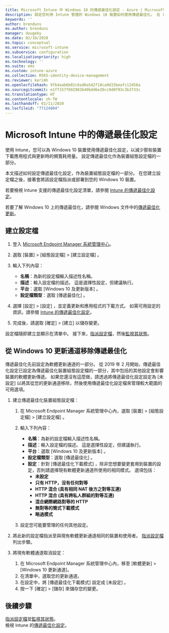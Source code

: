 ```yaml
---
title: Microsoft Intune 中 Windows 10 的傳遞最佳化設定 - Azure | Microsoft Docs
description: 設定您利用 Intune 管理的 Windows 10 裝置如何使用傳遞最佳化。 在 Intune 中，建立裝置組態設定檔，以從網際網路安裝更新。 另請參閱如何使用傳遞最佳化設定檔來取代現有更新通道。
keywords: ''
author: brenduns
ms.author: brenduns
manager: dougeby
ms.date: 02/10/2020
ms.topic: conceptual
ms.service: microsoft-intune
ms.subservice: configuration
ms.localizationpriority: high
ms.technology: ''
ms.suite: ems
ms.custom: intune-azure
ms.collection: M365-identity-device-management
ms.reviewer: kerimh
ms.openlocfilehash: 9fb4aab6b02c6ad6a5d2f18ca9d15beafc12d58a
ms.sourcegitcommit: e1ff157f692983b49bdd6e20cc9d0f93c3b3733c
ms.translationtype: HT
ms.contentlocale: zh-TW
ms.lasthandoff: 02/11/2020
ms.locfileid: "77124804"
---
```

# <a name="delivery-optimization-settings-in-microsoft-intune"></a>Microsoft Intune 中的傳遞最佳化設定

使用 Intune，您可以為 Windows 10 裝置使用傳遞最佳化設定，以減少那些裝置下載應用程式與更新時的頻寬耗用量。 設定傳遞最佳化作為裝置組態設定檔的一部分。  

本文描述如何設定傳遞最佳化設定，作為裝置組態設定檔的一部分。 在您建立設定檔之後，接著會將該設定檔指派或部署到您的 Windows 10 裝置。 

若要檢視 Intune 支援的傳遞最佳化設定清單，請參閱 [Intune 的傳遞最佳化設定](../delivery-optimization-settings.md)。  

若要了解 Windows 10 上的傳遞最佳化，請參閱 Windows 文件中的[傳遞最佳化更新](https://docs.microsoft.com/windows/deployment/update/waas-delivery-optimization)。  

## <a name="create-the-profile"></a>建立設定檔

1. 登入 [Microsoft Endpoint Manager 系統管理中心](https://go.microsoft.com/fwlink/?linkid=2109431)。

2. 選取 [裝置]   > [組態設定檔]   > [建立設定檔]  。

3. 輸入下列內容：

    - **名稱**：為新的設定檔輸入描述性名稱。
    - **描述**：輸入設定檔的描述。 這是選擇性設定，但建議執行。
    - **平台**：選取 [Windows 10 及更新版本]  。
    - **設定檔類型**：選取 [傳遞最佳化]  。

4. 選擇 [設定]   > [設定]  ，並定義更新和應用程式的下載方式。 如需可用設定的資訊，請參閱 [Intune 的傳遞最佳化設定](../delivery-optimization-settings.md)。

5. 完成後，請選取 [確定]   > [建立]  以儲存變更。

設定檔隨即建立並顯示在清單中。 接下來，[指派設定檔](device-profile-assign.md)，然後[監視其狀態](device-profile-monitor.md)。

<!-- ## Move existing update rings to delivery optimization

**Delivery optimization** settings replace **Software updates – Windows 10 Update Rings**. Your existing update rings can be easily changed to use the **Delivery optimization** settings. To maintain the same settings when you create a delivery optimization profile, use the same *Delivery optimization download mode* and then set the same settings as you already use. However, you can choose to reconfigure delivery optimization settings to take advantage of the full range of addition settings that the Delivery Optimization profile can manage. 
-->

## <a name="remove-delivery-optimization-from-windows-10-update-rings"></a>從 Windows 10 更新通道移除傳遞最佳化

傳遞最佳化先前設定為軟體更新通道的一部分。 從 2019 年 2 月開始，傳遞最佳化設定已設定為傳遞最佳化裝置組態設定檔的一部分，其中包括的其他設定會影響裝置的軟體更新傳遞。 如果您還沒有這麼做，請透過將傳遞最佳化設定設定為 [未設定]  以將其從您的更新通道移除，然後使用傳遞最佳化設定檔來管理較大範圍的可用選項。

1. 建立傳遞最佳化裝置組態設定檔：

    1. 在 Microsoft Endpoint Manager 系統管理中心內，選取 [裝置]   > [組態設定檔]   > [建立設定檔]  。
    2. 輸入下列內容：

        - **名稱**：為新的設定檔輸入描述性名稱。
        - **描述**：輸入設定檔的描述。 這是選擇性設定，但建議執行。
        - **平台**：選取 [Windows 10 及更新版本]  。
        - **設定檔類型**：選取 [傳遞最佳化]  。
        - **設定**：針對 [傳遞最佳化下載模式]  ，除非您想要變更套用到裝置的設定，否則請選擇現有軟體更新通道所使用的相同模式。 選項包括：
            - **未設定**
            - **只有 HTTP，沒有任何對等**
            - **HTTP 混合 (具有相同 NAT 後方之對等互連)**
            - **HTTP 混合 (具有跨私人群組的對等互連)**
            - **混合網際網路對等的 HTTP**
            - **無對等的簡式下載模式**
            - **略過模式**
    3. 設定您可能要管理的任何其他設定。

2. 將此新的設定檔指派至與現有軟體更新通道相同的裝置和使用者。 [指派設定檔](device-profile-assign.md)列出步驟。

3. 將現有軟體通道取消設定：
    1. 在 Microsoft Endpoint Manager 系統管理中心內，移至 [軟體更新]  > [Windows 10 更新通道]。
    2. 在清單中，選取您的更新通道。
    3. 在設定中，將 [傳遞最佳化下載模式]  設定成 [未設定]  。
    4. 按一下 [確定]   > [儲存]  來儲存您的變更。

## <a name="next-steps"></a>後續步驟

[指派設定檔](device-profile-assign.md)並[監視其狀態](device-profile-monitor.md)。  
檢視 Intune 的[傳遞最佳化設定](../delivery-optimization-settings.md)。
